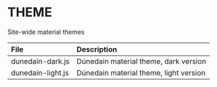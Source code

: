 # THEME

Site-wide material themes

| File              | Description                             |
|:------------------|:----------------------------------------|
| dunedain-dark.js  | Dúnedain material theme, dark version   |
| dunedain-light.js | Dúnedain material theme, light version  |


